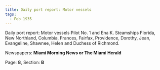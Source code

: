 ```yaml
---  
title: Daily port report: Motor vessels  
tags:  
  - Feb 1935  
---  
```

  
Daily port report: Motor vessels Pilot No. 1 and Ena K. Steamships Florida, New Northland, Columbia, Frances, Fairfax, Providence, Dorothy, Jean, Evangeline, Shawnee, Helen and Duchess of Richmond.  
  
Newspapers: **Miami Morning News or The Miami Herald**  
  
Page: **8**, Section: **B** 
